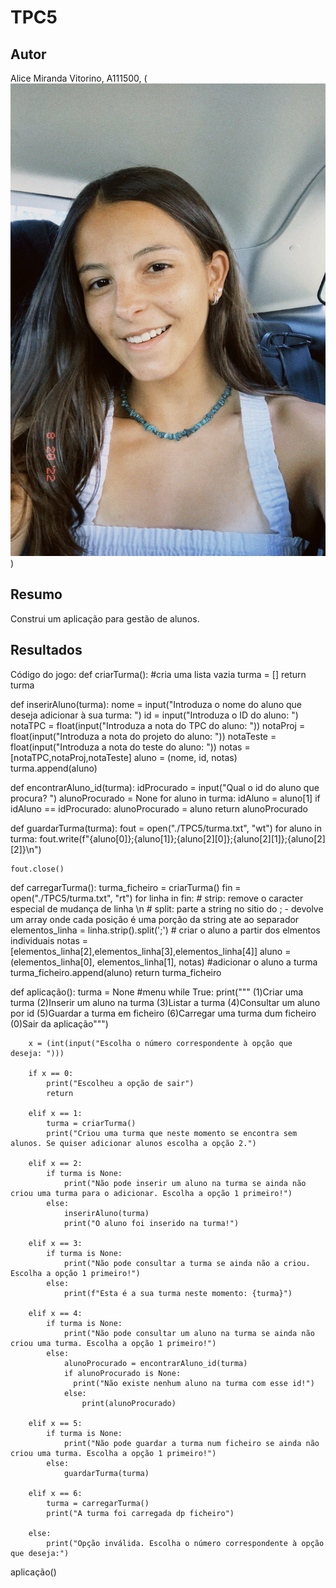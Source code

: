 # TPC5
## Autor
Alice Miranda Vitorino, A111500, (![foto](foto.jpg))
## Resumo
Construi um aplicação para gestão de alunos.
## Resultados
Código do jogo:
def criarTurma(): #cria uma lista vazia
    turma = []
    return turma

def inserirAluno(turma):
    nome = input("Introduza o nome do aluno que deseja adicionar à sua turma: ")
    id = input("Introduza o ID do aluno: ")
    notaTPC = float(input("Introduza a nota do TPC do aluno: "))
    notaProj = float(input("Introduza a nota do projeto do aluno: "))
    notaTeste = float(input("Introduza a nota do teste do aluno: "))
    notas = [notaTPC,notaProj,notaTeste]
    aluno = (nome, id, notas)
    turma.append(aluno)

def encontrarAluno_id(turma):
    idProcurado = input("Qual o id do aluno que procura? ")
    alunoProcurado = None
    for aluno in turma:
        idAluno = aluno[1]
        if idAluno == idProcurado:
            alunoProcurado = aluno
        return alunoProcurado  

def guardarTurma(turma):
    fout = open("./TPC5/turma.txt", "wt")
    for aluno in turma:
        fout.write(f"{aluno[0]};{aluno[1]};{aluno[2][0]};{aluno[2][1]};{aluno[2][2]}\n")

    fout.close()

def carregarTurma():
    turma_ficheiro = criarTurma()
    fin = open("./TPC5/turma.txt", "rt")
    for linha in fin:
        # strip: remove o caracter especial de mudança de linha \n
        # split: parte a string no sitio do ; - devolve um array onde cada posição é uma porção da string ate ao separador
        elementos_linha = linha.strip().split(';') 
        # criar o aluno a partir dos elmentos individuais
        notas = [elementos_linha[2],elementos_linha[3],elementos_linha[4]]
        aluno = (elementos_linha[0], elementos_linha[1], notas)
        #adicionar o aluno a turma
        turma_ficheiro.append(aluno)
    return  turma_ficheiro


def aplicação():
    turma = None
    #menu
    while True:
        print("""
            (1)Criar uma turma
            (2)Inserir um aluno na turma
            (3)Listar a turma
            (4)Consultar um aluno por id
            (5)Guardar a turma em ficheiro
            (6)Carregar uma turma dum ficheiro
            (0)Sair da aplicação""")
    
        x = (int(input("Escolha o número correspondente à opção que deseja: ")))

        if x == 0:
            print("Escolheu a opção de sair")
            return
        
        elif x == 1:
            turma = criarTurma()
            print("Criou uma turma que neste momento se encontra sem alunos. Se quiser adicionar alunos escolha a opção 2.")

        elif x == 2:
            if turma is None:
                print("Não pode inserir um aluno na turma se ainda não criou uma turma para o adicionar. Escolha a opção 1 primeiro!")
            else:
                inserirAluno(turma)
                print("O aluno foi inserido na turma!")

        elif x == 3:
            if turma is None:
                print("Não pode consultar a turma se ainda não a criou. Escolha a opção 1 primeiro!")
            else:
                print(f"Esta é a sua turma neste momento: {turma}")

        elif x == 4:
            if turma is None:
                print("Não pode consultar um aluno na turma se ainda não criou uma turma. Escolha a opção 1 primeiro!")
            else:
                alunoProcurado = encontrarAluno_id(turma)
                if alunoProcurado is None:
                  print("Não existe nenhum aluno na turma com esse id!")
                else:
                    print(alunoProcurado)

        elif x == 5:
            if turma is None:
                print("Não pode guardar a turma num ficheiro se ainda não criou uma turma. Escolha a opção 1 primeiro!")
            else:
                guardarTurma(turma)

        elif x == 6:
            turma = carregarTurma()
            print("A turma foi carregada dp ficheiro")

        else:
            print("Opção inválida. Escolha o número correspondente à opção que deseja:")
                
aplicação()